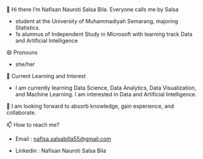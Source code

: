 👋 Hi there
I’m Nafisan Nauroti Salsa Bila. Everyone calls me by Salsa
- student at the University of Muhammadiyah Semarang, majoring Statistics.
- 1s alumnus of Independent Study in Microsoft with learning track Data and Artificial Intelligence


😄 Pronouns
- she/her


👀 Current Learning and Interest
- I am currently learning Data Science, Data Analytics, Data Visualization, and Machine Learning. I am interested in Data and Artificial Intelligence.


🌱 I am looking forward to absorb knowledge, gain experience, and collaborate.


📫 How to reach me?

- Email : nafisa.salsabilla55@gmail.com

- Linkedin : Nafisan Nauroti Salsa Bila
